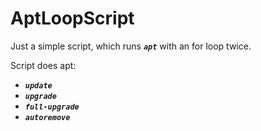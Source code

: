 AptLoopScript
=======

Just a simple script, which runs _**`apt`**_ with an for loop twice.

Script does apt:

  * _**`update`**_
  * _**`upgrade`**_
  * _**`full-upgrade`**_
  * _**`autoremove`**_

